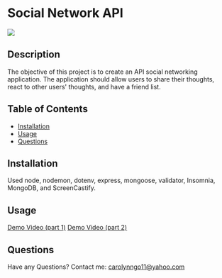 # Social Network API

![](https://img.shields.io/badge/License-MIT-blue)

## Description
The objective of this project is to create an API social networking application. The application should allow users to share their thoughts, react to other users' thoughts, and have a friend list.

## Table of Contents
      
- [Installation](#installation)
- [Usage](#usage)
- [Questions](#questions)
      
## Installation
Used node, nodemon, dotenv, express, mongoose, validator, Insomnia, MongoDB, and ScreenCastify.

## Usage

[Demo Video (part 1)](https://drive.google.com/file/d/1bcj1be1gH2KWRjJctlx-6yvnz5rEBfM3/view)
[Demo Video (part 2)](https://drive.google.com/file/d/1JMToGNTvxO1lSCGUnufMywi-oInF3Qg5/view)

## Questions
Have any Questions? Contact me: [carolynngo11@yahoo.com](mailto:carolynngo11@yahoo.com)
